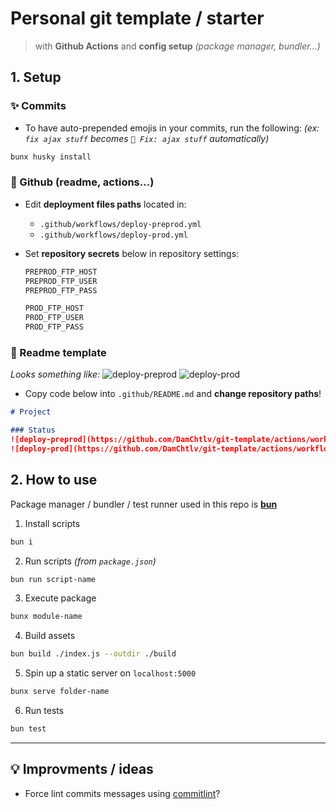 # Personal git template / starter
> with **Github Actions** and **config setup** _(package manager, bundler...)_

## 1. Setup

### ✨ Commits
- To have auto-prepended emojis in your commits, run the following:
_(ex: `fix ajax stuff` becomes `🐛 Fix: ajax stuff` automatically)_
```sh
bunx husky install
```

### 🤖 Github (readme, actions...)
- Edit **deployment files paths** located in:
  - `.github/workflows/deploy-preprod.yml`
  - `.github/workflows/deploy-prod.yml`

- Set **repository secrets** below in repository settings:
  ```sh
  PREPROD_FTP_HOST
  PREPROD_FTP_USER
  PREPROD_FTP_PASS

  PROD_FTP_HOST
  PROD_FTP_USER
  PROD_FTP_PASS
  ```

### 📖 Readme template
_Looks something like:_
![deploy-preprod](https://github.com/DamChtlv/git-template/actions/workflows/deploy-preprod.yml/badge.svg?branch=release/preprod)
![deploy-prod](https://github.com/DamChtlv/git-template/actions/workflows/deploy-prod.yml/badge.svg?branch=release/prod)
- Copy code below into `.github/README.md` and **change repository paths**!
```md
# Project

### Status
![deploy-preprod](https://github.com/DamChtlv/git-template/actions/workflows/deploy-preprod.yml/badge.svg?branch=release/preprod)
![deploy-prod](https://github.com/DamChtlv/git-template/actions/workflows/deploy-prod.yml/badge.svg?branch=release/prod)
```

## 2. How to use
Package manager / bundler / test runner used in this repo is **[bun](https://github.com/oven-sh/bun)**
1. Install scripts
```sh
bun i
```

2. Run scripts _(from `package.json`)_
```sh
bun run script-name
```

3. Execute package
```sh
bunx module-name
```

4. Build assets
```sh
bun build ./index.js --outdir ./build
```

5. Spin up a static server on `localhost:5000`
```sh
bunx serve folder-name
```

6. Run tests
```sh
bun test
```
---

## 💡 Improvments / ideas
- Force lint commits messages using [commitlint](https://github.com/conventional-changelog/commitlint#what-is-commitlint)?

